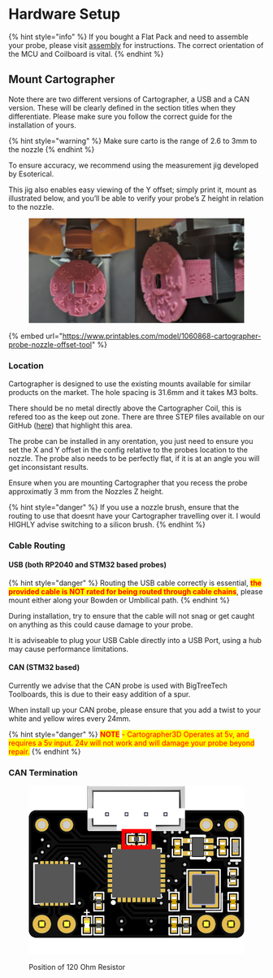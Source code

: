 # Hardware Setup

{% hint style="info" %}
If you bought a Flat Pack and need to assemble your probe, please visit [assembly](../../assembly/ "mention") for instructions. The correct orientation of the MCU and Coilboard is vital.&#x20;
{% endhint %}



## Mount Cartographer

Note there are two different versions of Cartographer, a USB and a CAN version. These will be clearly defined in the section titles when they differentiate. Please make sure you follow the correct guide for the installation of yours. &#x20;

{% hint style="warning" %}
Make sure carto is the range of 2.6 to 3mm to the nozzle
{% endhint %}

To ensure accuracy, we recommend using the measurement jig developed by Esoterical.

This jig also enables easy viewing of the Y offset; simply print it, mount as illustrated below, and you’ll be able to verify your probe’s Z height in relation to the nozzle.

<figure><img src="../../../.gitbook/assets/image (1) (1).png" alt=""><figcaption></figcaption></figure>

{% embed url="https://www.printables.com/model/1060868-cartographer-probe-nozzle-offset-tool" %}

### Location

Cartographer is designed to use the existing mounts available for similar products on the market. The hole spacing is 31.6mm and it takes M3 bolts.

There should be no metal directly above the Cartographer Coil, this is refered too as the keep out zone. There are three STEP files available on our GitHub ([here](https://github.com/Cartographer3D/cartographer-probe/tree/main/STEP)) that highlight this area.&#x20;

The probe can be installed in any orentation, you just need to ensure you set the X and Y offset in the config relative to the probes location to the nozzle. The probe also needs to be perfectly flat, if it is at an angle you will get inconsistant results.&#x20;

Ensure when you are mounting Cartographer that you recess the probe approximatly 3 mm from the Nozzles Z height.

{% hint style="danger" %}
If you use a nozzle brush, ensure that the routing to use that doesnt have your Cartographer travelling over it. I would HIGHLY advise switching to a silicon brush.&#x20;
{% endhint %}

### Cable Routing

#### USB (both RP2040 and STM32 based probes)

{% hint style="danger" %}
Routing the USB cable correctly is essential, <mark style="color:red;">**the provided cable is NOT rated for being routed through cable chains**</mark>, please mount either along your Bowden or Umbilical path.
{% endhint %}

During installation, try to ensure that the cable will not snag or get caught on anything as this could cause damage to your probe.&#x20;

It is adviseable to plug your USB Cable directly into a USB Port, using a hub may cause performance limitations.&#x20;

#### CAN (STM32 based)

Currently we advise that the CAN probe is used with BigTreeTech Toolboards, this is due to their easy addition of a spur.&#x20;

When install up your CAN probe, please ensure that you add a twist to your white and yellow wires every 24mm.

{% hint style="danger" %}
<mark style="color:red;">**NOTE**</mark> <mark style="color:red;"></mark><mark style="color:red;">- Cartographer3D Operates at 5v, and requires a 5v input. 24v will not work and will damage your probe beyond repair.</mark>&#x20;
{% endhint %}

### **CAN Termination**

<figure><img src="../../../.gitbook/assets/V3-120Ohm-Resistor.png" alt=""><figcaption><p>Position of 120 Ohm Resistor</p></figcaption></figure>



